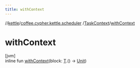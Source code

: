 ```yaml
---
title: withContext
---
```

//[kettle](../../../index.html)/[coffee.cypher.kettle.scheduler](../index.html)
/[TaskContext](index.html)/[withContext](with-context.html)

# withContext

[jvm]\
inline fun [withContext](with-context.html)(block: [T](index.html).()
-&gt; [Unit](https://kotlinlang.org/api/latest/jvm/stdlib/kotlin/-unit/index.html))





